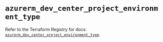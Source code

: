 # `azurerm_dev_center_project_environment_type`

Refer to the Terraform Registry for docs: [`azurerm_dev_center_project_environment_type`](https://registry.terraform.io/providers/hashicorp/azurerm/4.2.0/docs/resources/dev_center_project_environment_type).
